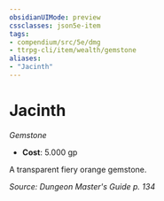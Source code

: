 ```yaml
---
obsidianUIMode: preview
cssclasses: json5e-item
tags:
- compendium/src/5e/dmg
- ttrpg-cli/item/wealth/gemstone
aliases: 
- "Jacinth"
---
```

# Jacinth
*Gemstone*  

- **Cost**: 5.000 gp

A transparent fiery orange gemstone.

*Source: Dungeon Master's Guide p. 134*